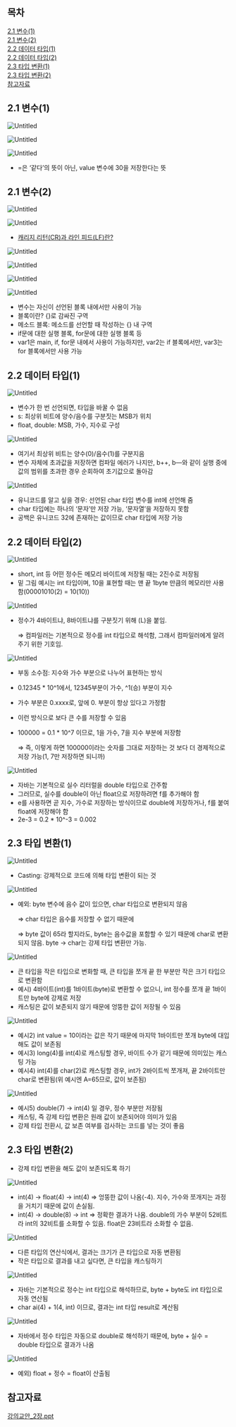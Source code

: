 ## 목차
[2.1 변수(1)](#21-변수1)   
[2.1 변수(2)](#21-변수2)   
[2.2 데이터 타입(1)](#22-데이터-타입1)   
[2.2 데이터 타입(2)](#22-데이터-타입2)   
[2.3 타입 변환(1)](#23-타입-변환1)   
[2.3 타입 변환(2)](#23-타입-변환2)   
[참고자료](#참고자료)   

## **2.1 변수(1)**

![Untitled](https://github.com/abarthdew/this-is-java/blob/main/basics/images/2.png)

![Untitled](https://github.com/abarthdew/this-is-java/blob/main/basics/images/2(1).png)

![Untitled](https://github.com/abarthdew/this-is-java/blob/main/basics/images/2(2).png)

- =은 ‘같다’의 뜻이 아닌, value 변수에 30을 저장한다는 뜻

## **2.1 변수(2)**

![Untitled](https://github.com/abarthdew/this-is-java/blob/main/basics/images/2(3).png)

![Untitled](https://github.com/abarthdew/this-is-java/blob/main/basics/images/2(4).png)

- [캐리지 리턴(CR)과 라인 피드(LF)란?](https://jw910911.tistory.com/90)

![Untitled](https://github.com/abarthdew/this-is-java/blob/main/basics/images/2(5).png)

![Untitled](https://github.com/abarthdew/this-is-java/blob/main/basics/images/2(6).png)

![Untitled](https://github.com/abarthdew/this-is-java/blob/main/basics/images/2(7).png)

![Untitled](https://github.com/abarthdew/this-is-java/blob/main/basics/images/2(8).png)

- 변수는 자신이 선언된 블록 내에서만 사용이 가능
- 블록이란? {}로 감싸진 구역
- 메소드 블록: 메소드를 선언할 때 작성하는 {} 내 구역
- if문에 대한 실행 블록, for문에 대한 실행 블록 등
- var1은 main, if, for문 내에서 사용이 가능하지만, var2는 if 블록에서만, var3는 for 블록에서만 사용 가능

## **2.2 데이터 타입(1)**

![Untitled](https://github.com/abarthdew/this-is-java/blob/main/basics/images/2(9).png)

- 변수가 한 번 선언되면, 타입을 바꿀 수 없음
- s: 최상위 비트에 양수/음수를 구분짓는 MSB가 위치
- float, double: MSB, 가수, 지수로 구성

![Untitled](https://github.com/abarthdew/this-is-java/blob/main/basics/images/2(10).png)

- 여기서 최상위 비트는 양수(0)/음수(1)를 구분지음
- 변수 자체에 초과값을 저장하면 컴파일 에러가 나지만, b++, b—와 같이 실행 중에 값의 범위를 초과한 경우 순회하여 초기값으로 돌아감

![Untitled](https://github.com/abarthdew/this-is-java/blob/main/basics/images/2(11).png)

- 유니코드를 알고 싶을 경우: 선언된 char 타입 변수를 int에 선언해 줌
- char 타입에는 하나의 ‘문자’만 저장 가능, ‘문자열’을 저장하지 못함
- 공백은 유니코드 32에 존재하는 값이므로 char 타입에 저장 가능

## **2.2 데이터 타입(2)**

![Untitled](https://github.com/abarthdew/this-is-java/blob/main/basics/images/2(12).png)

- short, int 등 어떤 정수든 메모리 바이트에 저장될 때는 2진수로 저장됨
- 밑 그림 예시는 int 타입이며, 10을 표현할 때는 맨 끝 1byte 만큼의 메모리만 사용함(00001010(2) = 10(10))

![Untitled](https://github.com/abarthdew/this-is-java/blob/main/basics/images/2(13).png)

- 정수가 4바이트냐, 8바이트냐를 구분짓기 위해 (L)을 붙임.
    
    ⇒ 컴파일러는 기본적으로 정수를 int 타입으로 해석함, 그래서 컴파일러에게 알려주기 위한 기호임.
    

![Untitled](https://github.com/abarthdew/this-is-java/blob/main/basics/images/2(14).png)

- 부동 소수점: 지수와 가수 부분으로 나누어 표현하는 방식
- 0.12345 * 10^1에서, 12345부분이 가수, ^1(승) 부분이 지수
- 가수 부분은 0.xxxx로, 앞에 0. 부분이 항상 있다고 가정함
- 이런 방식으로 보다 큰 수를 저장할 수 있음
- 100000 = 0.1 * 10^7 이므로, 1을 가수, 7을 지수 부분에 저장함
    
    ⇒ 즉, 이렇게 하면 100000이라는 숫자를 그대로 저장하는 것 보다 더 경제적으로 저장 가능(1, 7만 저장하면 되니까)
    

![Untitled](https://github.com/abarthdew/this-is-java/blob/main/basics/images/2(15).png)

- 자바는 기본적으로 실수 리터럴을 double 타입으로 간주함
- 그러므로, 실수를 double이 아닌 float으로 저장하려면 f를 추가해야 함
- e를 사용하면 곧 지수, 가수로 저장하는 방식이므로 double에 저장하거나, f를 붙여 float에 저장해야 함
- 2e-3 = 0.2 * 10^-3 = 0.002

## **2.3 타입 변환(1)**

![Untitled](https://github.com/abarthdew/this-is-java/blob/main/basics/images/2(16).png)

- Casting: 강제적으로 코드에 의해 타입 변환이 되는 것

![Untitled](https://github.com/abarthdew/this-is-java/blob/main/basics/images/2(17).png)

- 예외: byte 변수에 음수 값이 있으면, char 타입으로 변환되지 않음
    
    ⇒ char 타입은 음수를 저장할 수 없기 때문에
    
    ⇒ byte 값이 65라 할지라도, byte는 음수값을 포함할 수 있기 때문에 char로 변환되지 않음. byte → char는 강제 타입 변환만 가능.
    

![Untitled](https://github.com/abarthdew/this-is-java/blob/main/basics/images/2(18).png)

- 큰 타입을 작은 타입으로 변화할 때, 큰 타입을 쪼개 끝 한 부분만 작은 크기 타입으로 변환함
- 예시) 4바이트(int)를 1바이트(byte)로 변환할 수 없으니, int 정수를 쪼개 끝 1바이트만 byte에 강제로 저장
- 캐스팅은 값이 보존되지 않기 때문에 엉뚱한 값이 저장될 수 있음

![Untitled](https://github.com/abarthdew/this-is-java/blob/main/basics/images/2(19).png)

- 예시2) int value = 10이라는 값은 작기 때문에 마지막 1바이트만 쪼개 byte에 대입해도 값이 보존됨
- 예시3) long(4)를 int(4)로 캐스팅할 경우, 바이트 수가 같기 때문에 의미있는 캐스팅 가능
- 예시4) int(4)를 char(2)로 캐스팅할 경우, int가 2바이트씩 쪼개져, 끝 2바이트만 char로 변환됨(위 예시엔 A=65므로, 값이 보존됨)

![Untitled](https://github.com/abarthdew/this-is-java/blob/main/basics/images/2(20).png)

- 예시5) double(7) → int(4) 일 경우, 정수 부분만 저장됨
- 캐스팅, 즉 강제 타입 변환은 원래 값이 보존되어야 의미가 있음
- 강제 타입 전환시, 값 보존 여부를 검사하는 코드를 넣는 것이 좋음

## **2.3 타입 변환(2)**

- 강제 타입 변환을 해도 값이 보존되도록 하기

![Untitled](https://github.com/abarthdew/this-is-java/blob/main/basics/images/2(21).png)

- int(4) → float(4) → int(4) ⇒ 엉뚱한 값이 나옴(-4). 지수, 가수와 쪼개지는 과정을 거치기 때문에 값이 손실됨.
- int(4) → double(8) → int ⇒ 정확한 결과가 나옴. double의 가수 부분이 52비트라 int의 32비트를 소화할 수 있음. float은 23비트라 소화할 수 없음.

![Untitled](https://github.com/abarthdew/this-is-java/blob/main/basics/images/2(22).png)

- 다른 타입의 연산식에서, 결과는 크기가 큰 타입으로 자동 변환됨
- 작은 타입으로 결과를 내고 싶다면, 큰 타입을 캐스팅하기

![Untitled](https://github.com/abarthdew/this-is-java/blob/main/basics/images/2(23).png)

- 자바는 기본적으로 정수는 int 타입으로 해석하므로, byte + byte도 int 타입으로 자동 연산됨
- char ai(4) + 1(4, int) 이므로, 결과는 int 타입 result로 계산됨

![Untitled](https://github.com/abarthdew/this-is-java/blob/main/basics/images/2(24).png)

- 자바에서 정수 타입은 자동으로 double로 해석하기 때문에, byte + 실수 = double 타입으로 결과가 나옴

![Untitled](https://github.com/abarthdew/this-is-java/blob/main/basics/images/2(25).png)

- 예외) float + 정수 = float이 산출됨

## 참고자료

[강의교안_2장.ppt](https://github.com/abarthdew/this-is-Java/blob/main/basics/files/%EA%B0%95%EC%9D%98%EA%B5%90%EC%95%88_2%EC%9E%A5.ppt)